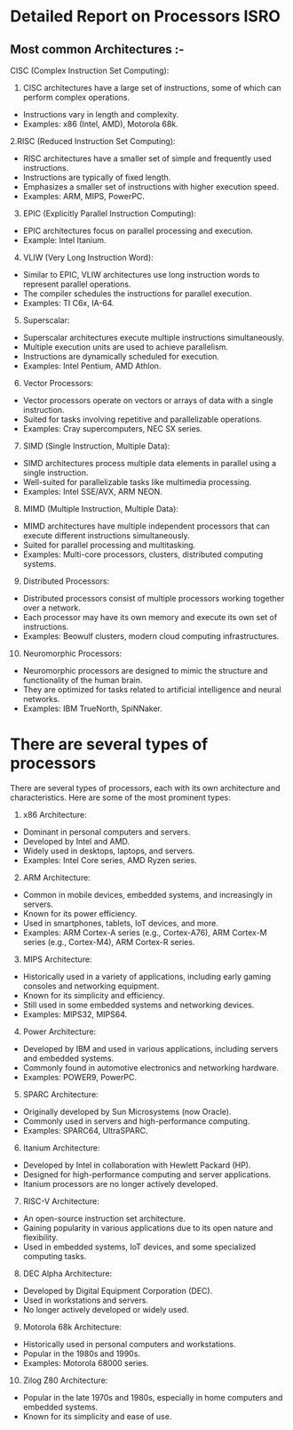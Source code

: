 # Detailed Report on Processors  ISRO

## Most common Architectures :- 
CISC (Complex Instruction Set Computing):

1. CISC architectures have a large set of instructions, some of which can perform complex operations.
- Instructions vary in length and complexity.
- Examples: x86 (Intel, AMD), Motorola 68k.

2.RISC (Reduced Instruction Set Computing):
- RISC architectures have a smaller set of simple and frequently used instructions.
- Instructions are typically of fixed length.
- Emphasizes a smaller set of instructions with higher execution speed.
- Examples: ARM, MIPS, PowerPC.

3. EPIC (Explicitly Parallel Instruction Computing):
- EPIC architectures focus on parallel processing and execution.
- Example: Intel Itanium.

4. VLIW (Very Long Instruction Word):
- Similar to EPIC, VLIW architectures use long instruction words to represent parallel operations.
- The compiler schedules the instructions for parallel execution.
- Examples: TI C6x, IA-64.

5. Superscalar:
- Superscalar architectures execute multiple instructions simultaneously.
- Multiple execution units are used to achieve parallelism.
- Instructions are dynamically scheduled for execution.
- Examples: Intel Pentium, AMD Athlon.

6. Vector Processors:
- Vector processors operate on vectors or arrays of data with a single instruction.
- Suited for tasks involving repetitive and parallelizable operations.
- Examples: Cray supercomputers, NEC SX series.

7. SIMD (Single Instruction, Multiple Data):
- SIMD architectures process multiple data elements in parallel using a single instruction.
- Well-suited for parallelizable tasks like multimedia processing.
- Examples: Intel SSE/AVX, ARM NEON.

8. MIMD (Multiple Instruction, Multiple Data):
- MIMD architectures have multiple independent processors that can execute different instructions simultaneously.
- Suited for parallel processing and multitasking.
- Examples: Multi-core processors, clusters, distributed computing systems.

9. Distributed Processors:
- Distributed processors consist of multiple processors working together over a network.
- Each processor may have its own memory and execute its own set of instructions.
- Examples: Beowulf clusters, modern cloud computing infrastructures.

10. Neuromorphic Processors:
- Neuromorphic processors are designed to mimic the structure and functionality of the human brain.
- They are optimized for tasks related to artificial intelligence and neural networks.
- Examples: IBM TrueNorth, SpiNNaker.




# There are several types of processors

There are several types of processors, each with its own architecture and characteristics. Here are some of the most prominent types:

1. x86 Architecture:
- Dominant in personal computers and servers.
- Developed by Intel and AMD.
- Widely used in desktops, laptops, and servers.
- Examples: Intel Core series, AMD Ryzen series.

2. ARM Architecture:
- Common in mobile devices, embedded systems, and increasingly in servers.
- Known for its power efficiency.
- Used in smartphones, tablets, IoT devices, and more.
- Examples: ARM Cortex-A series (e.g., Cortex-A76), ARM Cortex-M series (e.g., Cortex-M4), ARM Cortex-R series.

3. MIPS Architecture:
- Historically used in a variety of applications, including early gaming consoles and networking equipment.
- Known for its simplicity and efficiency.
- Still used in some embedded systems and networking devices.
- Examples: MIPS32, MIPS64.

4. Power Architecture:
- Developed by IBM and used in various applications, including servers and embedded systems.
- Commonly found in automotive electronics and networking hardware.
- Examples: POWER9, PowerPC.

5. SPARC Architecture:
- Originally developed by Sun Microsystems (now Oracle).
- Commonly used in servers and high-performance computing.
- Examples: SPARC64, UltraSPARC.

6. Itanium Architecture:
- Developed by Intel in collaboration with Hewlett Packard (HP).
- Designed for high-performance computing and server applications.
- Itanium processors are no longer actively developed.

7. RISC-V Architecture:
- An open-source instruction set architecture.
- Gaining popularity in various applications due to its open nature and flexibility.
- Used in embedded systems, IoT devices, and some specialized computing tasks.

8. DEC Alpha Architecture:
- Developed by Digital Equipment Corporation (DEC).
- Used in workstations and servers.
- No longer actively developed or widely used.

9. Motorola 68k Architecture:
- Historically used in personal computers and workstations.
- Popular in the 1980s and 1990s.
- Examples: Motorola 68000 series.

10. Zilog Z80 Architecture:
- Popular in the late 1970s and 1980s, especially in home computers and embedded systems.
- Known for its simplicity and ease of use.


